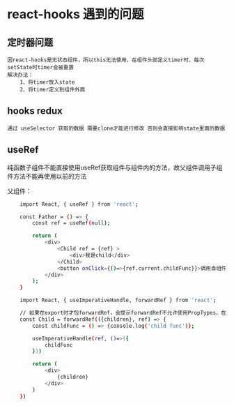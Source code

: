 # react-hooks 遇到的问题
## 定时器问题
    因react-hooks是无状态组件，所以this无法使用，在组件头部定义timer时，每次setState时timer会被重置
    解决办法：
        1、将timer放入state
        2、将timer定义到组件外面

## hooks redux
    通过 useSelector 获取的数据 需要clone才能进行修改 否则会直接影响state里面的数据

## useRef
纯函数子组件不能直接使用useRef获取组件与组件内的方法，故父组件调用子组件方法不能再使用以前的方法

父组件：
```sh
    import React, { useRef } from 'react';

    const Father = () => {
        const ref = useRef(null);

        return (
            <div>
                <Child ref = {ref} >
                    <div>我是child</div>
                </Child>
                <button onClick={()=>{ref.current.childFunc}}>调用自组件函数</button>
            </div>
        );
    }
```


```sh
    import React, { useImperativeHandle, forwardRef } from 'react';

    // 如果在export时才包forwardRef，会提示forwardRef不允许使用PropTypes，在这里包则能避免这个问题
    const Child = forwardRef(({children}, ref) => {
        const childFunc = () => {console.log('child func')};

        useImperativeHandle(ref, ()=>({
            childFunc
        }))

        return (
            <div>
                {children}
            </div>
        )
    })
```